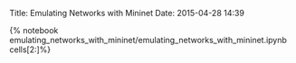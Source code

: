Title: Emulating Networks with Mininet
Date: 2015-04-28 14:39

{% notebook emulating_networks_with_mininet/emulating_networks_with_mininet.ipynb cells[2:]%}
